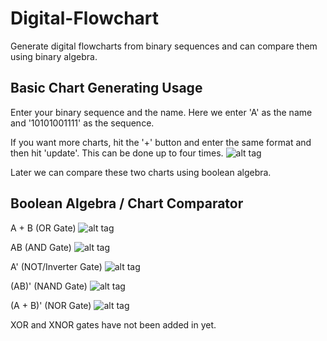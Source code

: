 # Digital-Flowchart
Generate digital flowcharts from binary sequences and can compare them using binary algebra.


Basic Chart Generating Usage
----------------------------
Enter your binary sequence and the name. Here we enter 'A' as the name and '10101001111' as the sequence.

If you want more charts, hit the '+' button and enter the same format and then hit 'update'. This can be done up to
four times.
![alt tag](http://furryfaust.com/images/multichart.png)

Later we can compare these two charts using boolean algebra.


Boolean Algebra / Chart Comparator
----------------------------------
A + B (OR Gate)
![alt tag](http://furryfaust.com/images/orgate.png)

AB (AND Gate)
![alt tag](http://furryfaust.com/images/andgate.png)

A' (NOT/Inverter Gate)
![alt tag](http://furryfaust.com/images/notgate.png)

(AB)' (NAND Gate)
![alt tag](http://furryfaust.com/images/nandgate.png)

(A + B)' (NOR Gate)
![alt tag](http://furryfaust.com/images/norgate.png)

XOR and XNOR gates have not been added in yet.
